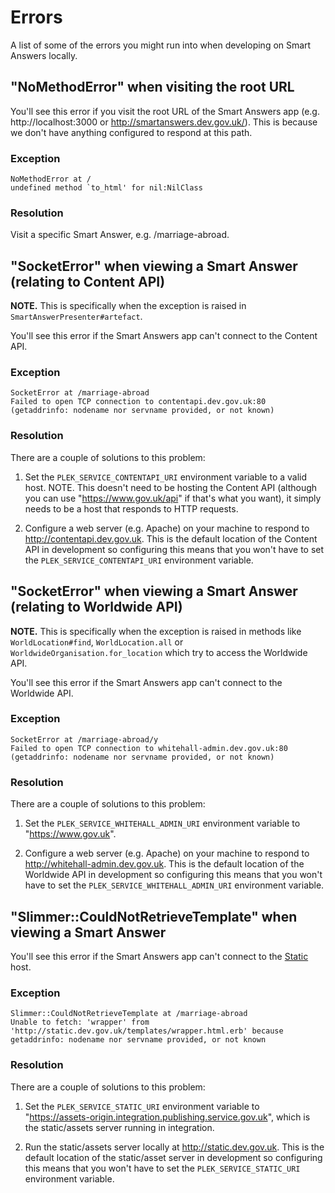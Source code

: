 # Errors

A list of some of the errors you might run into when developing on Smart Answers locally.


## "NoMethodError" when visiting the root URL

You'll see this error if you visit the root URL of the Smart Answers app (e.g. http://localhost:3000 or http://smartanswers.dev.gov.uk/). This is because we don't have anything configured to respond at this path.

### Exception

```
NoMethodError at /
undefined method `to_html' for nil:NilClass
```

### Resolution

Visit a specific Smart Answer, e.g. /marriage-abroad.


## "SocketError" when viewing a Smart Answer (relating to Content API)

__NOTE.__ This is specifically when the exception is raised in `SmartAnswerPresenter#artefact`.

You'll see this error if the Smart Answers app can't connect to the Content API.

### Exception

```
SocketError at /marriage-abroad
Failed to open TCP connection to contentapi.dev.gov.uk:80 (getaddrinfo: nodename nor servname provided, or not known)
```

### Resolution

There are a couple of solutions to this problem:

1. Set the `PLEK_SERVICE_CONTENTAPI_URI` environment variable to a valid host. NOTE. This doesn't need to be hosting the Content API (although you can use "https://www.gov.uk/api" if that's what you want), it simply needs to be a host that responds to HTTP requests.

2. Configure a web server (e.g. Apache) on your machine to respond to http://contentapi.dev.gov.uk. This is the default location of the Content API in development so configuring this means that you won't have to set the `PLEK_SERVICE_CONTENTAPI_URI` environment variable.


## "SocketError" when viewing a Smart Answer (relating to Worldwide API)

__NOTE.__ This is specifically when the exception is raised in methods like `WorldLocation#find`, `WorldLocation.all` or `WorldwideOrganisation.for_location` which try to access the Worldwide API.

You'll see this error if the Smart Answers app can't connect to the Worldwide API.

### Exception

```
SocketError at /marriage-abroad/y
Failed to open TCP connection to whitehall-admin.dev.gov.uk:80 (getaddrinfo: nodename nor servname provided, or not known)
```

### Resolution

There are a couple of solutions to this problem:

1. Set the `PLEK_SERVICE_WHITEHALL_ADMIN_URI` environment variable to "https://www.gov.uk".

2. Configure a web server (e.g. Apache) on your machine to respond to http://whitehall-admin.dev.gov.uk. This is the default location of the Worldwide API in development so configuring this means that you won't have to set the `PLEK_SERVICE_WHITEHALL_ADMIN_URI` environment variable.


## "Slimmer::CouldNotRetrieveTemplate" when viewing a Smart Answer

You'll see this error if the Smart Answers app can't connect to the [Static][static] host.

### Exception

```
Slimmer::CouldNotRetrieveTemplate at /marriage-abroad
Unable to fetch: 'wrapper' from 'http://static.dev.gov.uk/templates/wrapper.html.erb' because getaddrinfo: nodename nor servname provided, or not known
```

### Resolution

There are a couple of solutions to this problem:

1. Set the `PLEK_SERVICE_STATIC_URI` environment variable to "https://assets-origin.integration.publishing.service.gov.uk", which is the static/assets server running in integration.

2. Run the static/assets server locally at http://static.dev.gov.uk. This is the default location of the static/asset server in development so configuring this  means that you won't have to set the `PLEK_SERVICE_STATIC_URI` environment variable.

[static]: https://github.com/alphagov/static
